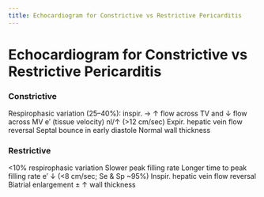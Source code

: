```yaml
---
title: Echocardiogram for Constrictive vs Restrictive Pericarditis
---
```

# Echocardiogram for Constrictive vs Restrictive Pericarditis


### Constrictive
Respirophasic variation (25–40%): inspir. → ↑ flow across TV and ↓ flow across MV
e′ (tissue velocity) nl/↑ (>12 cm/sec)
Expir. hepatic vein flow reversal
Septal bounce in early diastole
Normal wall thickness

### Restrictive
<10% respirophasic variation
Slower peak filling rate
Longer time to peak filling rate
e′ ↓ (<8 cm/sec; Se & Sp ~95%)
Inspir. hepatic vein flow reversal
Biatrial enlargement
± ↑ wall thickness
